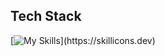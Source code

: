 <p align="left"></p>

## Tech Stack

[![My Skills](https://skillicons.dev/icons?i=python,bash,ruby,js,svelte,tailwind,flask,mysql,)](https://skillicons.dev)


          


